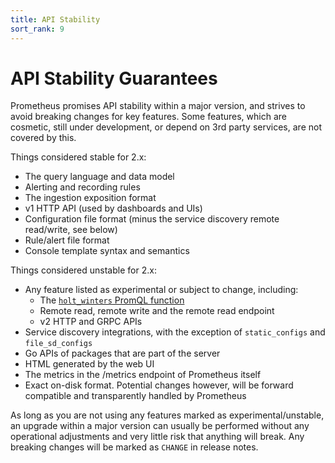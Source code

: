 ```yaml
---
title: API Stability
sort_rank: 9
---
```


# API Stability Guarantees

Prometheus promises API stability within a major version, and strives to avoid
breaking changes for key features. Some features, which are cosmetic, still
under development, or depend on 3rd party services, are not covered by this.

Things considered stable for 2.x:

* The query language and data model
* Alerting and recording rules
* The ingestion exposition format
* v1 HTTP API (used by dashboards and UIs)
* Configuration file format (minus the service discovery remote read/write, see below)
* Rule/alert file format
* Console template syntax and semantics

Things considered unstable for 2.x:

* Any feature listed as experimental or subject to change, including:
  * The [`holt_winters` PromQL function](https://github.com/zpascal/prometheus/issues/2458)
  * Remote read, remote write and the remote read endpoint
  * v2 HTTP and GRPC APIs
* Service discovery integrations, with the exception of `static_configs` and `file_sd_configs`
* Go APIs of packages that are part of the server
* HTML generated by the web UI
* The metrics in the /metrics endpoint of Prometheus itself
* Exact on-disk format. Potential changes however, will be forward compatible and transparently handled by Prometheus

As long as you are not using any features marked as experimental/unstable, an
upgrade within a major version can usually be performed without any operational
adjustments and very little risk that anything will break. Any breaking changes
will be marked as `CHANGE` in release notes.

